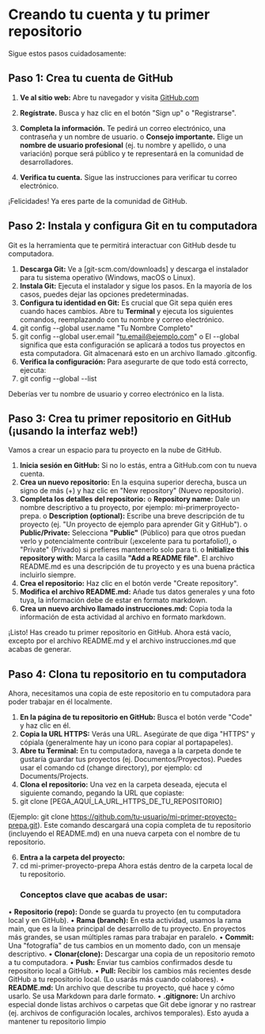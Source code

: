 # Creando tu cuenta y tu primer repositorio 

Sigue estos pasos cuidadosamente:

## Paso 1: Crea tu cuenta de GitHub

1. **Ve al sitio web:** Abre tu navegador y visita [GitHub.com](https://GitHub.com/)

2. **Regístrate.** Busca y haz clic en el botón "Sign up" o "Registrarse".
3. **Completa la información.** Te pedirá un correo electrónico, una contraseña y un nombre de usuario.
      o   **Consejo importante.** Elige un **nombre de usuario profesional** (ej. tu nombre y apellido, o
una variación) porque será público y te representará en la comunidad de desarrolladores.
4. **Verifica tu cuenta.** Sigue las instrucciones para verificar tu correo electrónico.

¡Felicidades! Ya eres parte de la comunidad de GitHub.

## Paso 2: Instala y configura Git en tu computadora

Git es la herramienta que te permitirá interactuar con GitHub desde tu computadora.

1. **Descarga Git:** Ve a [git-scm.com/downloads] y descarga el instalador para tu sistema operativo
(Windows, macOS o Linux).
2. **Instala Git:** Ejecuta el instalador y sigue los pasos. En la mayoría de los casos, puedes dejar las
opciones predeterminadas.
3. **Configura tu identidad en Git:** Es crucial que Git sepa quién eres cuando haces cambios. Abre tu
**Terminal** y ejecuta los siguientes comandos, reemplazando con tu nombre y correo electrónico.
4. git config --global user.name "Tu Nombre Completo"
5. git config --global user.email "tu.email@ejemplo.com"
         o  El --global significa que esta configuración se aplicará a todos tus proyectos en esta
computadora. Git almacenará esto en un archivo llamado .gitconfig.
6. **Verifica la configuración:** Para asegurarte de que todo está correcto, ejecuta:
7. git config --global --list

Deberías ver tu nombre de usuario y correo electrónico en la lista.

## Paso 3: Crea tu primer repositorio en GitHub (¡usando la interfaz web!)

Vamos a crear un espacio para tu proyecto en la nube de GitHub.

1. **Inicia sesión en GitHub:** Si no lo estás, entra a GitHub.com con tu nueva cuenta.
2. **Crea un nuevo repositorio:** En la esquina superior derecha, busca un signo de más (+) y haz clic en
"New repository" (Nuevo repositorio).
3. **Completa los detalles del repositorio:**
        o **Repository name:** Dale un nombre descriptivo a tu proyecto, por ejemplo: mi-primerproyecto-prepa.
        o **Description (optional):** Escribe una breve descripción de tu proyecto (ej. "Un proyecto de
          ejemplo para aprender Git y GitHub").
        o **Public/Private:** Selecciona **"Public"** (Público) para que otros puedan verlo y
          potencialmente contribuir (¡excelente para tu portafolio!), o "Private" (Privado) si prefieres
          mantenerlo solo para ti.
        o **Initialize this repository with:** Marca la casilla **"Add a README file"**. El archivo 
          README.md es una descripción de tu proyecto y es una buena práctica incluirlo siempre.
4. **Crea el repositorio:** Haz clic en el botón verde "Create repository".
5. **Modifica el archivo README.md:** Añade tus datos generales y una foto tuya, la información debe
de estar en formato markdown.
6. **Crea un nuevo archivo llamado instrucciones.md:** Copia toda la información de esta actividad al
archivo en formato markdown.

¡Listo! Has creado tu primer repositorio en GitHub. Ahora está vacío, excepto por el archivo README.md y
el archivo instrucciones.md que acabas de generar.

## Paso 4: Clona tu repositorio en tu computadora

Ahora, necesitamos una copia de este repositorio en tu computadora para poder trabajar en él localmente.

1. **En la página de tu repositorio en GitHub:** Busca el botón verde "Code" y haz clic en él.
2. **Copia la URL HTTPS:** Verás una URL. Asegúrate de que diga "HTTPS" y cópiala (generalmente
hay un icono para copiar al portapapeles).
3. **Abre tu Terminal:** En tu computadora, navega a la carpeta donde te gustaría guardar tus proyectos
(ej. Documentos/Proyectos). Puedes usar el comando cd (change directory), por ejemplo: cd
Documents/Projects.
4. **Clona el repositorio:** Una vez en la carpeta deseada, ejecuta el siguiente comando, pegando la URL
que copiaste:
5. git clone [PEGA_AQUÍ_LA_URL_HTTPS_DE_TU_REPOSITORIO]

(Ejemplo: git clone https://github.com/tu-usuario/mi-primer-proyecto-prepa.git). Este comando
descargará una copia completa de tu repositorio (incluyendo el README.md) en una nueva carpeta
con el nombre de tu repositorio.

6. **Entra a la carpeta del proyecto:**
7. cd mi-primer-proyecto-prepa
Ahora estás dentro de la carpeta local de tu repositorio.
   ### Conceptos clave que acabas de usar:
• **Repositorio (repo):** Donde se guarda tu proyecto (en tu computadora local y en GitHub).
• **Rama (branch):** En esta actividad, usamos la rama main, que es la línea principal de desarrollo de tu
proyecto. En proyectos más grandes, se usan múltiples ramas para trabajar en paralelo.
• **Commit:** Una "fotografía" de tus cambios en un momento dado, con un mensaje descriptivo.
• **Clonar(clone):** Descargar una copia de un repositorio remoto a tu computadora.
• **Push:** Enviar tus cambios confirmados desde tu repositorio local a GitHub.
• **Pull:** Recibir los cambios más recientes desde GitHub a tu repositorio local. (Lo usarás más cuando
colabores).
• **README.md:** Un archivo que describe tu proyecto, qué hace y cómo usarlo. Se usa Markdown
para darle formato.
• **.gitignore:** Un archivo especial donde listas archivos o carpetas que Git debe ignorar y no rastrear
(ej. archivos de configuración locales, archivos temporales). Esto ayuda a mantener tu repositorio
limpio
